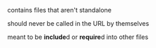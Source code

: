 contains files that aren't standalone

should never be called in the URL by themselves

meant to be **include**d or **require**d into other files
